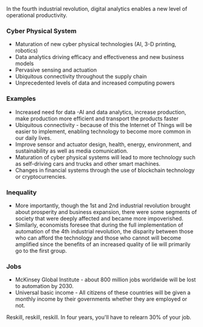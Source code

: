In the fourth industrial revolution, digital analytics enables a new level of operational productivity.

### Cyber Physical System
- Maturation of new cyber physical technologies (AI, 3-D printing, robotics)
- Data analytics driving efficacy and effectiveness and new business models
- Pervasive sensing and actuation
- Ubiquitous connectivity throughout the supply chain
- Unprecedented levels of data and increased computing powers
### Examples
- Increased need for data -AI and data analytics, increase production, make production more efficient and transport the products faster
- Ubiquitous connectivity - because of this the Internet of Things will be easier to implement, enabling technology to become more common in our daily lives.
- Improve sensor and actuator design, health, energy, environment, and sustainability as well as media comunication.
- Maturation of cyber physical systems will lead to more technology such as self-driving cars and trucks and other smart machines.
- Changes in financial systems through the use of blockchain technology or cryptocurrencies.
### Inequality
- More importantly, though the 1st and 2nd industrial revolution brought about prosperity and business expansion, there were some segments of society that were deeply affected and became more impoverished.
- Similarly, economists foresee that during the full implementation of automation of the 4th industrial revolution, the disparity between those who can afford the technology and those who cannot will become amplified since the benefits of an increased quality of lie will primarily go to the first group.
### Jobs
- McKinsey Global Institute - about 800 million jobs worldwide will be lost to automation by 2030.
- Universal basic income - All citizens of these countries will be given a monthly income by their governments whether they are employed or not.

Reskill, reskill, reskill. In four years, you'll have to relearn 30% of your job.